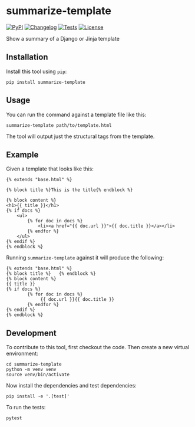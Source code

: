# summarize-template

[![PyPI](https://img.shields.io/pypi/v/summarize-template.svg)](https://pypi.org/project/summarize-template/)
[![Changelog](https://img.shields.io/github/v/release/simonw/summarize-template?include_prereleases&label=changelog)](https://github.com/simonw/summarize-template/releases)
[![Tests](https://github.com/simonw/summarize-template/workflows/Test/badge.svg)](https://github.com/simonw/summarize-template/actions?query=workflow%3ATest)
[![License](https://img.shields.io/badge/license-Apache%202.0-blue.svg)](https://github.com/simonw/summarize-template/blob/master/LICENSE)

Show a summary of a Django or Jinja template

## Installation

Install this tool using `pip`:

    pip install summarize-template

## Usage

You can run the command against a template file like this:

    summarize-template path/to/template.html

The tool will output just the structural tags from the template.

## Example

Given a template that looks like this:

```html+jinja
{% extends "base.html" %}

{% block title %}This is the title{% endblock %}

{% block content %}
<h1>{{ title }}</h1>
{% if docs %}
    <ul>
        {% for doc in docs %}
            <li><a href="{{ doc.url }}">{{ doc.title }}</a></li>
        {% endfor %}
    </ul>
{% endif %}
{% endblock %}
```
Running `summarize-template` against it will produce the following:
```html+jinja
{% extends "base.html" %}
{% block title %}   {% endblock %}
{% block content %}
{{ title }}
{% if docs %}
        {% for doc in docs %}
             {{ doc.url }}{{ doc.title }}
        {% endfor %}
{% endif %}
{% endblock %}
```

## Development

To contribute to this tool, first checkout the code. Then create a new virtual environment:

    cd summarize-template
    python -m venv venv
    source venv/bin/activate

Now install the dependencies and test dependencies:

    pip install -e '.[test]'

To run the tests:

    pytest
